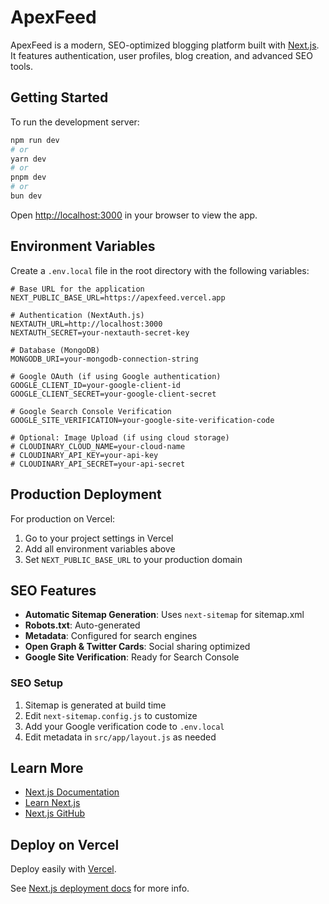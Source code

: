 # ApexFeed

ApexFeed is a modern, SEO-optimized blogging platform built with [Next.js](https://nextjs.org). It features authentication, user profiles, blog creation, and advanced SEO tools.

## Getting Started

To run the development server:

```bash
npm run dev
# or
yarn dev
# or
pnpm dev
# or
bun dev
```

Open [http://localhost:3000](http://localhost:3000) in your browser to view the app.

## Environment Variables

Create a `.env.local` file in the root directory with the following variables:

```env
# Base URL for the application
NEXT_PUBLIC_BASE_URL=https://apexfeed.vercel.app

# Authentication (NextAuth.js)
NEXTAUTH_URL=http://localhost:3000
NEXTAUTH_SECRET=your-nextauth-secret-key

# Database (MongoDB)
MONGODB_URI=your-mongodb-connection-string

# Google OAuth (if using Google authentication)
GOOGLE_CLIENT_ID=your-google-client-id
GOOGLE_CLIENT_SECRET=your-google-client-secret

# Google Search Console Verification
GOOGLE_SITE_VERIFICATION=your-google-site-verification-code

# Optional: Image Upload (if using cloud storage)
# CLOUDINARY_CLOUD_NAME=your-cloud-name
# CLOUDINARY_API_KEY=your-api-key
# CLOUDINARY_API_SECRET=your-api-secret
```

## Production Deployment

For production on Vercel:
1. Go to your project settings in Vercel
2. Add all environment variables above
3. Set `NEXT_PUBLIC_BASE_URL` to your production domain

## SEO Features

- **Automatic Sitemap Generation**: Uses `next-sitemap` for sitemap.xml
- **Robots.txt**: Auto-generated
- **Metadata**: Configured for search engines
- **Open Graph & Twitter Cards**: Social sharing optimized
- **Google Site Verification**: Ready for Search Console

### SEO Setup

1. Sitemap is generated at build time
2. Edit `next-sitemap.config.js` to customize
3. Add your Google verification code to `.env.local`
4. Edit metadata in `src/app/layout.js` as needed

## Learn More

- [Next.js Documentation](https://nextjs.org/docs)
- [Learn Next.js](https://nextjs.org/learn)
- [Next.js GitHub](https://github.com/vercel/next.js)

## Deploy on Vercel

Deploy easily with [Vercel](https://vercel.com/new?utm_medium=default-template&filter=next.js&utm_source=create-next-app&utm_campaign=create-next-app-readme).

See [Next.js deployment docs](https://nextjs.org/docs/app/building-your-application/deploying) for more info.